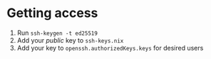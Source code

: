 # Getting access

1. Run ```ssh-keygen -t ed25519```
2. Add your *public* key to ```ssh-keys.nix```
3. Add your key to ```openssh.authorizedKeys.keys``` for desired users
